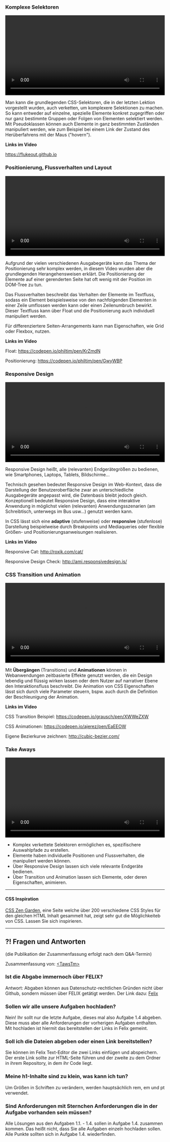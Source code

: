 ### Komplexe Selektoren
<video controls width="100%"> 
    <source src="https://lehre.gabriel-rausch.de/HFU/EIA1_static/L04/01_CSS_Komplexe_Selektoren.mp4" type="video/mp4"> 
    <a href="https://lehre.gabriel-rausch.de/HFU/EIA1_static/L04/01_CSS_Komplexe_Selektoren.mp4">Zum Video</a>
</video>

Man kann die grundlegenden CSS-Selektoren, die in der letzten Lektion vorgestellt wurden, auch verketten, um komplexere Selektionen zu machen. So kann entweder auf einzelne, spezielle Elemente konkret zugegriffen oder nur ganz bestimmte Gruppen oder Folgen von Elementen selektiert werden. Mit Pseudoklassen können auch Elemente in ganz bestimmten Zuständen manipuliert werden, wie zum Beispiel bei einem Link der Zustand des Herüberfahrens mit der Maus ("hovern").

**Links im Video**

<a href="https://flukeout.github.io">https://flukeout.github.io</a>

### Positionierung, Flussverhalten und Layout
<video controls width="100%"> 
    <source src="https://lehre.gabriel-rausch.de/HFU/EIA1_static/L04/02_CSS_Flussverhalten_Positionierung.mp4" type="video/mp4"> 
    <a href="https://lehre.gabriel-rausch.de/HFU/EIA1_static/L04/02_CSS_Flussverhalten_Positionierung.mp4">Zum Video</a>
</video>

Aufgrund der vielen verschiedenen Ausgabegeräte kann das Thema der Positionierung sehr komplex werden, in diesem Video wurden aber die grundlegenden Herangehensweisen erklärt.
Die Positionierung der Elemente auf einer gerenderten Seite hat oft wenig mit der Position im DOM-Tree zu tun.

Das Flussverhalten beschreibt das Verhalten der Elemente im Textfluss, sodass ein Element beispielsweise von den nachfolgenden Elementen in einer Zeile umflossen werden kann oder einen Zeilenumbruch bewirkt. Dieser Textfluss kann über Float und die Positionierung auch individuell manipuliert werden.

Für differenziertere Seiten-Arrangements kann man Eigenschaften, wie Grid oder Flexbox, nutzen.

**Links im Video**

Float:
<a href="https://codepen.io/philtim/pen/KrZmdN">https://codepen.io/philtim/pen/KrZmdN</a>

Positionierung:
<a href="https://codepen.io/philtim/pen/GwyWBP">https://codepen.io/philtim/pen/GwyWBP</a>

### Responsive Design
<video controls width="100%"> 
    <source src="https://lehre.gabriel-rausch.de/HFU/EIA1_static/L04/03_Responsive_Design.mp4" type="video/mp4"> 
    <a href="https://lehre.gabriel-rausch.de/HFU/EIA1_static/L04/03_Responsive_Design.mp4">Zum Video</a>
</video>

Responsive Design heißt, alle (relevanten) Endgerätegrößen zu bedienen, wie Smartphones, Laptops, Tablets, Bildschirme...

Technisch gesehen bedeutet Responsive Design im Web-Kontext, dass die Darstellung der Benutzeroberfläche zwar an unterschiedliche Ausgabegeräte angepasst wird, die Datenbasis bleibt jedoch gleich. Konzeptionell bedeutet Responsive Design, dass eine interaktive Anwendung in möglichst vielen (relevanten) Anwendungsszenarien (am Schreibtisch, unterwegs im Bus usw...) genutzt werden kann. 

In CSS lässt sich eine **adaptive** (stufenweise) oder **responsive** (stufenlose) Darstellung beispielweise durch Breakpoints und Mediaqueries oder flexible Größen- und Positionierungsanweisungen realisieren.

**Links im Video**

Responsive Cat:
<a href="http://roxik.com/cat/">http://roxik.com/cat/</a>

Responsive Design Check:
<a href="http://ami.responsivedesign.is/">http://ami.responsivedesign.is/</a>

### CSS Transition und Animation
<video controls width="100%"> 
    <source src="https://lehre.gabriel-rausch.de/HFU/EIA1_static/L04/04_CSS_Transition_und_Animation.mp4" type="video/mp4"> 
    <a href="https://lehre.gabriel-rausch.de/HFU/EIA1_static/L04/04_CSS_Transition_und_Animation.mp4">Zum Video</a>
</video>

Mit **Übergängen** (Transitions) und **Animationen** können in Webanwendungen zeitbasierte Effekte genutzt werden, die ein Design lebendig und flüssig wirken lassen oder dem Nutzer auf narrativer Ebene den Interaktionsfluss beschreibt.
Die Animation von CSS Eigenschaften lässt sich durch viele Parameter steuern, bspw. auch durch die Definition der Beschleunigung der Animation.

**Links im Video**

CSS Transition Beispiel:
<a href="https://codepen.io/grausch/pen/XWWeZXW">https://codepen.io/grausch/pen/XWWeZXW</a>

CSS Animationen:
<a href="https://codepen.io/ajerez/pen/EaEEOW">https://codepen.io/ajerez/pen/EaEEOW</a>

Eigene Bezierkurve zeichnen:
<a href="http://cubic-bezier.com/">http://cubic-bezier.com/</a>

### Take Aways
<video controls width="100%"> 
    <source src="https://lehre.gabriel-rausch.de/HFU/EIA1_static/L04/05_Take_Aways.mp4" type="video/mp4"> 
    <a href="https://lehre.gabriel-rausch.de/HFU/EIA1_static/L04/05_Take_Aways.mp4">Zum Video</a>
</video>

- Komplex verkettete Selektoren ermöglichen es, spezifischere Auswahlpfade zu erstellen.
- Elemente haben individuelle Positionen und Flussverhalten, die manipuliert werden können.
- Über Responsive Design lassen sich viele relevante Endgeräte bedienen.
- Über Transition und Animation lassen sich Elemente, oder deren Eigenschaften, animieren.

---

#### CSS Inspiration

[CSS Zen Garden](http://csszengarden.com/), eine Seite welche über 200 verschiedene CSS Styles für den gleichen HTML Inhalt gesammelt hat, zeigt sehr gut die Möglichkeiteb von CSS. Lassen Sie sich inspirieren.

---

## **?!** Fragen und Antworten

(die Publikation der Zusammenfassung erfolgt nach dem Q&A-Termin)

Zusammenfassung von: [&lt;TawsTm&gt;](https://github.com/TawsTm)

### Ist die Abgabe immernoch über FELIX?
Antwort: Abgaben können aus Datenschutz-rechtlichen Gründen nicht über Github, sondern müssen über FELIX getätigt werden. Der Link dazu: <a href="https://felix.hs-furtwangen.de/auth/RepositoryEntry/3994517970">Felix</a>

### Sollen wir alle unsere Aufgaben hochladen?
Nein! Ihr sollt nur die letzte Aufgabe, dieses mal also Aufgabe 1.4 abgeben. Diese muss aber alle Anforderungen der vorherigen Aufgaben enthalten. Mit hochladen ist hiermit das bereitstellen der Links in Felix gemeint.

### Soll ich die Dateien abgeben oder einen Link bereitstellen?
Sie können im Felix Text-Editor die zwei Links einfügen und abspeichern. Der erste Link sollte zur HTML-Seite führen und der zweite zu dem Ordner in ihrem Repository, in dem ihr Code liegt.

### Meine h1-Inhalte sind zu klein, was kann ich tun?
Um Größen in Schriften zu verändern, werden hauptsächlich rem, em und pt verwendet.

### Sind Anforderungen mit Sternchen Anforderungen die in der Aufgabe vorhanden sein müssen?
Alle Lösungen aus den Aufgaben 1.1. - 1.4. sollen in Aufgabe 1.4. zusammen kommen. Das heißt nicht, dass Sie alle Aufgaben einzeln hochladen sollen. Alle Punkte sollten sich in Aufgabe 1.4. wiederfinden.
